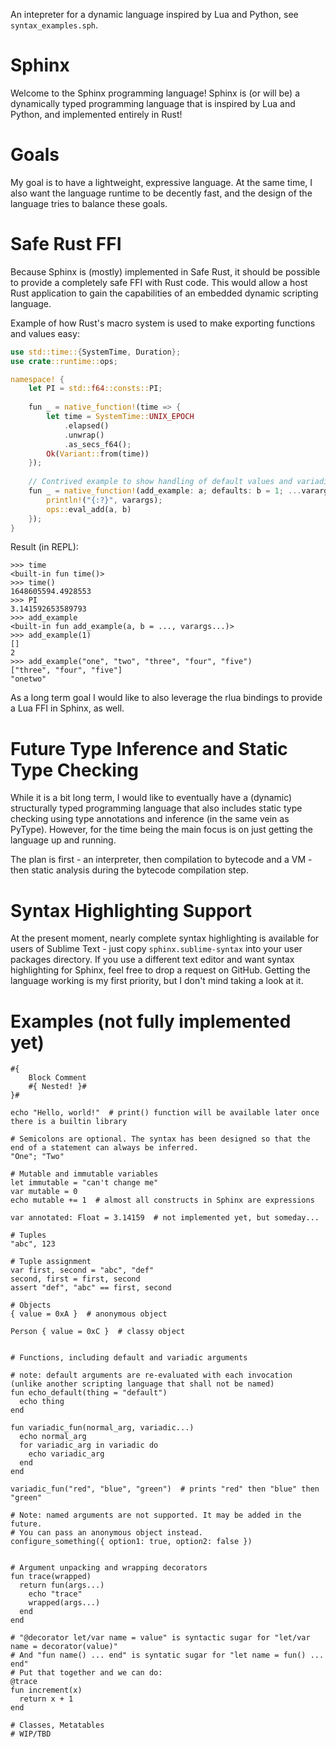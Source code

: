 An intepreter for a dynamic language inspired by Lua and Python, see ``syntax_examples.sph``.

# Sphinx

Welcome to the Sphinx programming language! Sphinx is (or will be) a dynamically typed programming language that is inspired by Lua and Python, and implemented entirely in Rust!

# Goals

My goal is to have a lightweight, expressive language. At the same time, I also want the language runtime to be decently fast, and the design of the language tries to balance these goals.

# Safe Rust FFI

Because Sphinx is (mostly) implemented in Safe Rust, it should be possible to provide a completely safe FFI with Rust code. This would allow a host Rust application to gain the capabilities of an embedded dynamic scripting language.

Example of how Rust's macro system is used to make exporting functions and values easy:
```rust
use std::time::{SystemTime, Duration};
use crate::runtime::ops;

namespace! {
    let PI = std::f64::consts::PI;
    
    fun _ = native_function!(time => {
        let time = SystemTime::UNIX_EPOCH
            .elapsed()
            .unwrap()
            .as_secs_f64();
        Ok(Variant::from(time))
    });
    
    // Contrived example to show handling of default values and variadics is supported
    fun _ = native_function!(add_example: a; defaults: b = 1; ...varargs; => {
        println!("{:?}", varargs);
        ops::eval_add(a, b)
    });
}
```

Result (in REPL):
```
>>> time
<built-in fun time()>
>>> time()
1648605594.4928553
>>> PI
3.141592653589793
>>> add_example
<built-in fun add_example(a, b = ..., varargs...)>
>>> add_example(1)
[]
2
>>> add_example("one", "two", "three", "four", "five")
["three", "four", "five"]
"onetwo"
```

As a long term goal I would like to also leverage the rlua bindings to provide a Lua FFI in Sphinx, as well.

# Future Type Inference and Static Type Checking

While it is a bit long term, I would like to eventually have a (dynamic) structurally typed programming language that also includes static type checking using type annotations and inference (in the same vein as PyType). However, for the time being the main focus is on just getting the language up and running. 

The plan is first - an interpreter, then compilation to bytecode and a VM - then static analysis during the bytecode compilation step.

# Syntax Highlighting Support

At the present moment, nearly complete syntax highlighting is available for users of Sublime Text - just copy `sphinx.sublime-syntax` into your user packages directory. If you use a different text editor and want syntax highlighting for Sphinx, feel free to drop a request on GitHub. Getting the language working is my first priority, but I don't mind taking a look at it.

# Examples (not fully implemented yet)
```
#{ 
    Block Comment  
    #{ Nested! }#
}#

echo "Hello, world!"  # print() function will be available later once there is a builtin library

# Semicolons are optional. The syntax has been designed so that the end of a statement can always be inferred.
"One"; "Two"

# Mutable and immutable variables
let immutable = "can't change me"
var mutable = 0
echo mutable += 1  # almost all constructs in Sphinx are expressions

var annotated: Float = 3.14159  # not implemented yet, but someday...

# Tuples
"abc", 123

# Tuple assignment
var first, second = "abc", "def"
second, first = first, second
assert "def", "abc" == first, second

# Objects
{ value = 0xA }  # anonymous object

Person { value = 0xC }  # classy object


# Functions, including default and variadic arguments

# note: default arguments are re-evaluated with each invocation (unlike another scripting language that shall not be named)
fun echo_default(thing = "default")
  echo thing
end

fun variadic_fun(normal_arg, variadic...)
  echo normal_arg  
  for variadic_arg in variadic do
    echo variadic_arg
  end
end

variadic_fun("red", "blue", "green")  # prints "red" then "blue" then "green"

# Note: named arguments are not supported. It may be added in the future.
# You can pass an anonymous object instead.
configure_something({ option1: true, option2: false })


# Argument unpacking and wrapping decorators
fun trace(wrapped)
  return fun(args...)
    echo "trace"
    wrapped(args...)
  end
end

# "@decorator let/var name = value" is syntactic sugar for "let/var name = decorator(value)"
# And "fun name() ... end" is syntatic sugar for "let name = fun() ... end"
# Put that together and we can do:
@trace
fun increment(x)
  return x + 1
end

# Classes, Metatables
# WIP/TBD

```
